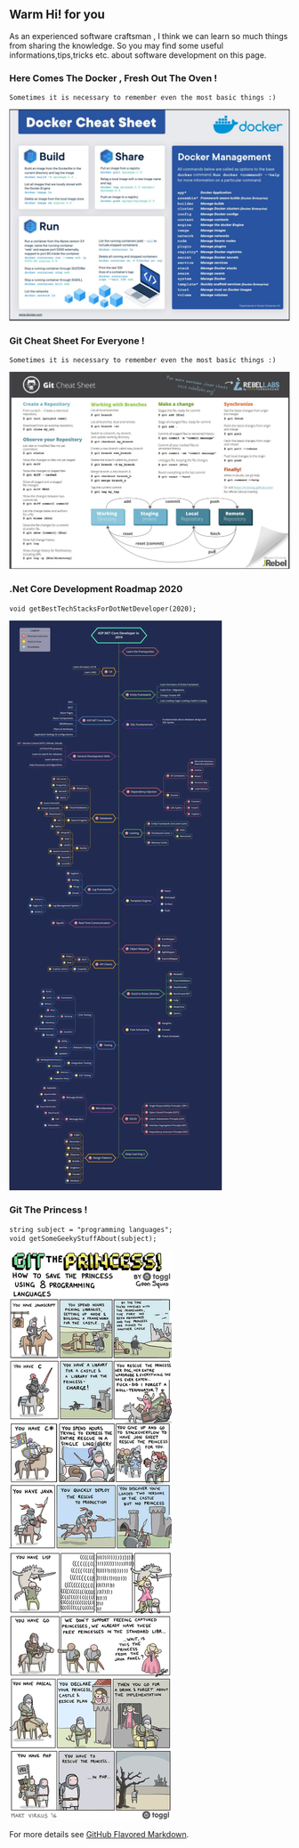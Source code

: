 ## Warm Hi! for you

As an experienced software craftsman , I think we can learn so much things from sharing the knowledge.
So you may find some useful informations,tips,tricks etc. about software development on this page.

### Here Comes The Docker , Fresh Out The Oven !

```
Sometimes it is necessary to remember even the most basic things :)
```

<img src="images/docker_cheat_sheet.JPG?raw=true"/>

### Git Cheat Sheet For Everyone !

```
Sometimes it is necessary to remember even the most basic things :)
```

<img src="images/git_cheat_sheet.JPG?raw=true"/>


### .Net Core Development Roadmap 2020

```
void getBestTechStacksForDotNetDeveloper(2020);
```

<img src="images/roadmap.jpg?raw=true"/>

### Git The Princess !

```
string subject = "programming languages";
void getSomeGeekyStuffAbout(subject);
```

<img src="images/git-the-princess.jpg?raw=true"/>

For more details see [GitHub Flavored Markdown](https://guides.github.com/features/mastering-markdown/).

